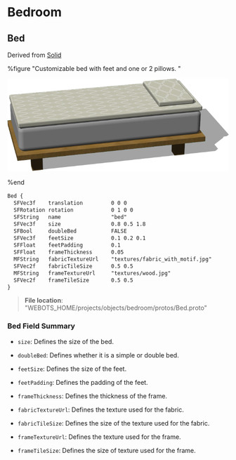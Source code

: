 # Bedroom

## Bed

Derived from [Solid](../reference/solid.md)

%figure "Customizable bed with feet and one or 2 pillows.
"

![Bed](images/objects/bedroom/Bed/model.png)

%end

```
Bed {
  SFVec3f    translation         0 0 0
  SFRotation rotation            0 1 0 0
  SFString   name                "bed"
  SFVec3f    size                0.8 0.5 1.8                       
  SFBool     doubleBed           FALSE                             
  SFVec3f    feetSize            0.1 0.2 0.1                       
  SFFloat    feetPadding         0.1                               
  SFFloat    frameThickness      0.05                              
  MFString   fabricTextureUrl    "textures/fabric_with_motif.jpg"  
  SFVec2f    fabricTileSize      0.5 0.5                           
  MFString   frameTextureUrl     "textures/wood.jpg"               
  SFVec2f    frameTileSize       0.5 0.5                           
}
```

> **File location**: "WEBOTS\_HOME/projects/objects/bedroom/protos/Bed.proto"

### Bed Field Summary

- `size`: Defines the size of the bed.

- `doubleBed`: Defines whether it is a simple or double bed.

- `feetSize`: Defines the size of the feet.

- `feetPadding`: Defines the padding of the feet.

- `frameThickness`: Defines the thickness of the frame.

- `fabricTextureUrl`: Defines the texture used for the fabric.

- `fabricTileSize`: Defines the size of the texture used for the fabric.

- `frameTextureUrl`: Defines the texture used for the frame.

- `frameTileSize`: Defines the size of texture used for the frame.

